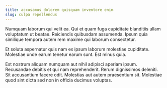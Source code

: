 ```yaml
---
title: accusamus dolorem quisquam inventore enim
slug: culpa repellendus
---
```


Numquam laborum qui velit ea. Qui et quam fuga cupiditate blanditiis ullam voluptatum ut beatae. Reiciendis quibusdam assumenda. Ipsum quia similique tempora autem rem maxime qui laborum consectetur.

Et soluta aspernatur quis nam ex ipsum laborum molestiae cupiditate. Molestiae unde earum tenetur earum sunt. Est minus quia.

Est nostrum aliquam numquam aut nihil adipisci aperiam ipsum. Recusandae debitis et qui nam reprehenderit. Rerum dignissimos deleniti. Sit accusantium facere odit. Molestias aut autem praesentium sit. Molestiae quod sint dicta sed non in officia ducimus voluptas.
